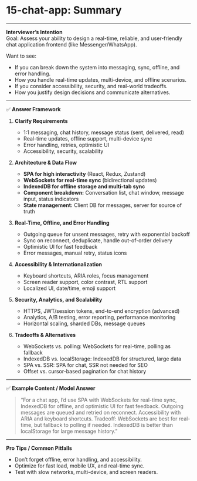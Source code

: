 # 15-chat-app: Summary

---

**Interviewer’s Intention**  
Goal: Assess your ability to design a real-time, reliable, and user-friendly chat application frontend (like Messenger/WhatsApp).

Want to see:

- If you can break down the system into messaging, sync, offline, and error handling.
- How you handle real-time updates, multi-device, and offline scenarios.
- If you consider accessibility, security, and real-world tradeoffs.
- How you justify design decisions and communicate alternatives.

---

✅ **Answer Framework**

1. **Clarify Requirements**

   - 1:1 messaging, chat history, message status (sent, delivered, read)
   - Real-time updates, offline support, multi-device sync
   - Error handling, retries, optimistic UI
   - Accessibility, security, scalability

2. **Architecture & Data Flow**

   - **SPA for high interactivity** (React, Redux, Zustand)
   - **WebSockets for real-time sync** (bidirectional updates)
   - **IndexedDB for offline storage and multi-tab sync**
   - **Component breakdown:** Conversation list, chat window, message input, status indicators
   - **State management:** Client DB for messages, server for source of truth

3. **Real-Time, Offline, and Error Handling**

   - Outgoing queue for unsent messages, retry with exponential backoff
   - Sync on reconnect, deduplicate, handle out-of-order delivery
   - Optimistic UI for fast feedback
   - Error messages, manual retry, status icons

4. **Accessibility & Internationalization**

   - Keyboard shortcuts, ARIA roles, focus management
   - Screen reader support, color contrast, RTL support
   - Localized UI, date/time, emoji support

5. **Security, Analytics, and Scalability**

   - HTTPS, JWT/session tokens, end-to-end encryption (advanced)
   - Analytics, A/B testing, error reporting, performance monitoring
   - Horizontal scaling, sharded DBs, message queues

6. **Tradeoffs & Alternatives**
   - WebSockets vs. polling: WebSockets for real-time, polling as fallback
   - IndexedDB vs. localStorage: IndexedDB for structured, large data
   - SPA vs. SSR: SPA for chat, SSR not needed for SEO
   - Offset vs. cursor-based pagination for chat history

---

✅ **Example Content / Model Answer**

> “For a chat app, I’d use SPA with WebSockets for real-time sync, IndexedDB for offline, and optimistic UI for fast feedback. Outgoing messages are queued and retried on reconnect. Accessibility with ARIA and keyboard shortcuts. Tradeoff: WebSockets are best for real-time, but fallback to polling if needed. IndexedDB is better than localStorage for large message history.”

---

**Pro Tips / Common Pitfalls**

- Don’t forget offline, error handling, and accessibility.
- Optimize for fast load, mobile UX, and real-time sync.
- Test with slow networks, multi-device, and screen readers.
